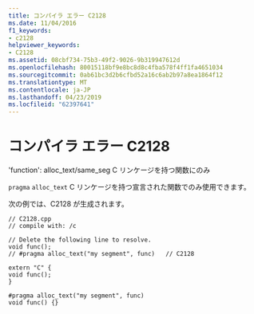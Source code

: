 ```yaml
---
title: コンパイラ エラー C2128
ms.date: 11/04/2016
f1_keywords:
- c2128
helpviewer_keywords:
- C2128
ms.assetid: 08cbf734-75b3-49f2-9026-9b319947612d
ms.openlocfilehash: 80015118bf9e8bc8d8c4fba578f4ff1fa4651034
ms.sourcegitcommit: 0ab61bc3d2b6cfbd52a16c6ab2b97a8ea1864f12
ms.translationtype: MT
ms.contentlocale: ja-JP
ms.lasthandoff: 04/23/2019
ms.locfileid: "62397641"
---
```

# <a name="compiler-error-c2128"></a>コンパイラ エラー C2128

'function': alloc_text/same_seg C リンケージを持つ関数にのみ

`pragma` `alloc_text` C リンケージを持つ宣言された関数でのみ使用できます。

次の例では、C2128 が生成されます。

```
// C2128.cpp
// compile with: /c

// Delete the following line to resolve.
void func();
// #pragma alloc_text("my segment", func)   // C2128

extern "C" {
void func();
}

#pragma alloc_text("my segment", func)
void func() {}
```
